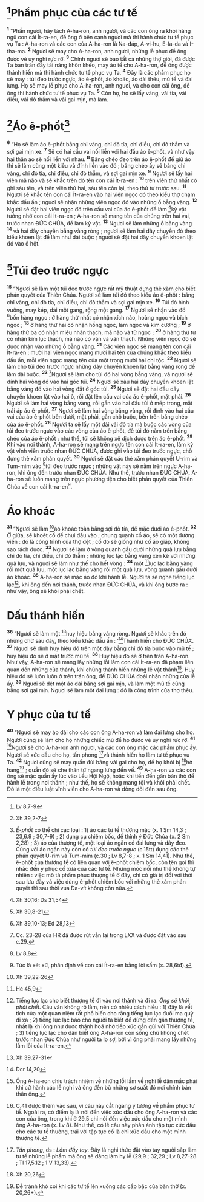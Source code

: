 # [^1*]Phẩm phục của các tư tế
<sup><b>1</b></sup> “Phần ngươi, hãy tách A-ha-ron, anh ngươi, và các con ông ra khỏi hàng ngũ con cái Ít-ra-en, để ông ở bên cạnh ngươi mà thi hành chức tư tế phục vụ Ta : A-ha-ron và các con của A-ha-ron là Na-đáp, A-vi-hu, E-la-da và I-tha-ma. <sup><b>2</b></sup> Ngươi sẽ may cho A-ha-ron, anh ngươi, những lễ phục để ông được vẻ uy nghi rực rỡ. <sup><b>3</b></sup> Chính ngươi sẽ bảo tất cả những thợ giỏi, đã được Ta ban tràn đầy tài năng khôn khéo, may áo tế cho A-ha-ron, để ông được thánh hiến mà thi hành chức tư tế phục vụ Ta. <sup><b>4</b></sup> Đây là các phẩm phục họ sẽ may : túi đeo trước ngực, áo ê-phốt, áo khoác, áo dài thêu, mũ tế và đai lưng. Họ sẽ may lễ phục cho A-ha-ron, anh ngươi, và cho con cái ông, để ông thi hành chức tư tế phục vụ Ta. <sup><b>5</b></sup> Còn họ, họ sẽ lấy vàng, vải tía, vải điều, vải đỏ thẫm và vải gai mịn, mà làm.

# [^2*]Áo ê-phốt[^1]
<sup><b>6</b></sup> “Họ sẽ làm áo ê-phốt bằng chỉ vàng, chỉ đỏ tía, chỉ điều, chỉ đỏ thẫm và sợi gai mịn xe. <sup><b>7</b></sup> Sẽ có hai cầu vai nối liền với hai đầu áo ê-phốt, và như vậy hai thân áo sẽ nối liền với nhau. <sup><b>8</b></sup> Băng chéo đeo trên áo ê-phốt để giữ áo thì sẽ làm cùng một kiểu và đính liền vào đó ; băng chéo ấy sẽ bằng chỉ vàng, chỉ đỏ tía, chỉ điều, chỉ đỏ thẫm, và sợi gai mịn xe. <sup><b>9</b></sup> Ngươi sẽ lấy hai viên mã não và sẽ khắc trên đó tên con cái Ít-ra-en : <sup><b>10</b></sup> trên viên thứ nhất có ghi sáu tên, và trên viên thứ hai, sáu tên còn lại, theo thứ tự trước sau. <sup><b>11</b></sup> Ngươi sẽ khắc tên con cái Ít-ra-en vào hai viên ngọc đó theo kiểu thợ chạm khắc dấu ấn ; ngươi sẽ nhận những viên ngọc đó vào những ổ bằng vàng. <sup><b>12</b></sup> Ngươi sẽ đặt hai viên ngọc đó trên cầu vai của áo ê-phốt để làm [^3*]kỷ vật tưởng nhớ con cái Ít-ra-en ; A-ha-ron sẽ mang tên của chúng trên hai vai, trước nhan ĐỨC CHÚA, để làm kỷ vật. <sup><b>13</b></sup> Ngươi sẽ làm những ổ bằng vàng <sup><b>14</b></sup> và hai dây chuyền bằng vàng ròng ; ngươi sẽ làm hai dây chuyền đó theo kiểu khoen lật để làm như dải buộc ; ngươi sẽ đặt hai dây chuyền khoen lật đó vào ổ hột.

# [^4*]Túi đeo trước ngực
<sup><b>15</b></sup> “Ngươi sẽ làm một túi đeo trước ngực rất mỹ thuật đựng thẻ xăm cho biết phán quyết của Thiên Chúa. Ngươi sẽ làm túi đó theo kiểu áo ê-phốt : bằng chỉ vàng, chỉ đỏ tía, chỉ điều, chỉ đỏ thẫm và sợi gai mịn xe. <sup><b>16</b></sup> Túi đó hình vuông, may kép, dài một gang, rộng một gang. <sup><b>17</b></sup> Ngươi sẽ nhận vào đó [^5*]bốn hàng ngọc : ở hàng thứ nhất có nhận xích não, hoàng ngọc và bích ngọc ; <sup><b>18</b></sup> ở hàng thứ hai có nhận hồng ngọc, lam ngọc và kim cương ; <sup><b>19</b></sup> ở hàng thứ ba có nhận miêu nhãn thạch, mã não và tử ngọc ; <sup><b>20</b></sup> ở hàng thứ tư có nhận kim lục thạch, mã não có vân và vân thạch. Những viên ngọc đó sẽ được nhận vào những ổ bằng vàng. <sup><b>21</b></sup> Các viên ngọc sẽ mang tên con cái Ít-ra-en : mười hai viên ngọc mang mười hai tên của chúng khắc theo kiểu dấu ấn, mỗi viên ngọc mang tên của một trong mười hai chi tộc. <sup><b>22</b></sup> Ngươi sẽ làm cho túi đeo trước ngực những dây chuyền khoen lật bằng vàng ròng để làm dải buộc. <sup><b>23</b></sup> [^2]Ngươi sẽ làm cho túi đó hai vòng bằng vàng, và ngươi sẽ đính hai vòng đó vào hai góc túi. <sup><b>24</b></sup> Ngươi sẽ xâu hai dây chuyền khoen lật bằng vàng đó vào hai vòng đặt ở góc túi. <sup><b>25</b></sup> Ngươi sẽ đặt hai đầu dây chuyền khoen lật vào hai ổ, rồi đặt lên cầu vai của áo ê-phốt, mặt phải. <sup><b>26</b></sup> Ngươi sẽ làm hai vòng bằng vàng, rồi gắn vào hai đầu túi ở mép trong, mặt trái áp áo ê-phốt. <sup><b>27</b></sup> Ngươi sẽ làm hai vòng bằng vàng, rồi đính vào hai cầu vai của áo ê-phốt bên dưới, mặt phải, gần chỗ buộc, bên trên băng chéo của áo ê-phốt. <sup><b>28</b></sup> Người ta sẽ lấy một dải vải đỏ tía mà buộc các vòng của túi đeo trước ngực vào các vòng của áo ê-phốt, để túi đó nằm trên băng chéo của áo ê-phốt : như thế, túi sẽ không xê dịch được trên áo ê-phốt. <sup><b>29</b></sup> Khi vào nơi thánh, A-ha-ron sẽ mang trên ngực tên con cái Ít-ra-en, làm kỷ vật vĩnh viễn trước nhan ĐỨC CHÚA, được ghi vào túi đeo trước ngực, chỗ đựng thẻ xăm phán quyết. <sup><b>30</b></sup> Ngươi sẽ đặt các thẻ xăm phán quyết U-rim và Tum-mim vào [^6*]túi đeo trước ngực ; những vật này sẽ nằm trên ngực A-ha-ron, khi ông đến trước nhan ĐỨC CHÚA. Như thế, trước nhan ĐỨC CHÚA, A-ha-ron sẽ luôn mang trên ngực phương tiện cho biết phán quyết của Thiên Chúa về con cái Ít-ra-en[^3].

# Áo khoác
<sup><b>31</b></sup> “Ngươi sẽ làm [^7*]áo khoác toàn bằng sợi đỏ tía, để mặc dưới áo ê-phốt. <sup><b>32</b></sup> Ở giữa, sẽ khoét cổ để chui đầu vào ; chung quanh cổ áo, sẽ có một đường viền : đó là công trình của thợ dệt ; cổ đó sẽ giống như cổ áo giáp, không sao rách được. <sup><b>33</b></sup> Ngươi sẽ làm ở vòng quanh gấu dưới những quả lựu bằng chỉ đỏ tía, chỉ điều, chỉ đỏ thẫm ; những lục lạc bằng vàng xen kẽ với những quả lựu, và ngươi sẽ làm như thế cho hết vòng : <sup><b>34</b></sup> một [^8*]lục lạc bằng vàng rồi một quả lựu, một lục lạc bằng vàng rồi một quả lựu, vòng quanh gấu dưới áo khoác. <sup><b>35</b></sup> A-ha-ron sẽ mặc áo đó khi hành lễ. Người ta sẽ nghe tiếng lục lạc[^4], khi ông đến nơi thánh, trước nhan ĐỨC CHÚA, và khi ông bước ra : như vậy, ông sẽ khỏi phải chết.

# Dấu thánh hiến
<sup><b>36</b></sup> “Ngươi sẽ làm một [^9*]huy hiệu bằng vàng ròng. Ngươi sẽ khắc trên đó những chữ sau đây, theo kiểu khắc dấu ấn : ‘[^10*]Thánh hiến cho ĐỨC CHÚA’. <sup><b>37</b></sup> Ngươi sẽ đính huy hiệu đó trên một dây bằng chỉ đỏ tía buộc vào mũ tế ; huy hiệu đó sẽ ở mặt trước mũ tế. <sup><b>38</b></sup> Huy hiệu đó sẽ ở trên trán A-ha-ron. Như vậy, A-ha-ron sẽ mang lấy những lỗi lầm con cái Ít-ra-en đã phạm liên quan đến những của thánh, khi chúng thánh hiến những lễ vật thánh[^5]. Huy hiệu đó sẽ luôn luôn ở trên trán ông, để ĐỨC CHÚA đoái nhận những của lễ ấy. <sup><b>39</b></sup> Ngươi sẽ dệt một áo dài bằng sợi gai mịn, và làm một mũ tế cũng bằng sợi gai mịn. Ngươi sẽ làm một đai lưng : đó là công trình của thợ thêu.

# Y phục của tư tế
<sup><b>40</b></sup> “Ngươi sẽ may áo dài cho các con ông A-ha-ron và làm đai lưng cho họ. Ngươi cũng sẽ làm cho họ những chiếc mũ để họ được vẻ uy nghi rực rỡ. <sup><b>41</b></sup> [^6]Ngươi sẽ cho A-ha-ron anh ngươi, và các con ông mặc các phẩm phục ấy. Ngươi sẽ xức dầu cho họ, tấn phong [^7]và thánh hiến họ làm tư tế phục vụ Ta. <sup><b>42</b></sup> Ngươi cũng sẽ may quần đùi bằng vải gai cho họ, để họ khỏi bị [^11*]hở hang[^8] ; quần đó sẽ che thân từ ngang lưng đến vế. <sup><b>43</b></sup> A-ha-ron và các con ông sẽ mặc quần ấy lúc vào Lều Hội Ngộ, hoặc khi tiến đến gần bàn thờ để hành lễ trong nơi thánh ; như thế, họ sẽ không mang tội và khỏi phải chết. Đó là một điều luật vĩnh viễn cho A-ha-ron và dòng dõi đến sau ông.

[^1]: <i>Ê-phốt</i> có thể chỉ các loại : 1) áo các tư tế thường mặc (x. 1 Sm 14,3 ; 23,6.9 ; 30,7-9) ; 2) dụng cụ chiêm bốc, để thỉnh ý Đức Chúa (x. 2 Sm 2,28) ; 3) áo của thượng tế, một loại áo ngắn có đai lưng và dây đeo. Cùng với áo ngắn này còn có <i>túi đeo trước ngực</i> (c.15tt) đựng các thẻ phán quyết U-rim và Tum-mim (c.30 ; Lv 8,7-8 ; x. 1 Sm 14,41). Như thế, ê-phốt của thượng tế có liên quan với ê-phốt chiêm bốc, còn tên gọi thì nhắc đến y phục cổ xưa của các tư tế. Nhưng móc nối như thế không tự nhiên : việc mô tả phẩm phục thượng tế ở đây, chỉ có giá trị đối với thời sau lưu đày và việc dùng ê-phốt chiêm bốc với những thẻ xăm phán quyết thì sau thời vua Đa-vít không còn nữa.
[^2]: Cc. 23-28 của HR đã được rút vắn lại trong LXX và được đặt vào sau c.29.
[^3]: Tức là xét xử, phân định về con cái Ít-ra-en bằng lời sấm (x. 28,6tđ).
[^4]: Tiếng lục lạc cho biết thượng tế đi vào nơi thánh và đi ra. <i>Ông sẽ khỏi phải chết</i>. Câu văn không rõ lắm, nên có nhiều cách hiểu : 1) đây là vết tích của một quan niệm rất phổ biến cho rằng tiếng lục lạc đuổi ma quỷ đi xa ; 2) tiếng lục lạc báo cho người ta biết để đừng đến gần thượng tế, nhất là khi ông như được thánh hoá nhờ tiếp xúc gần gũi với Thiên Chúa ; 3) tiếng lục lạc cho dân biết ông A-ha-ron còn sống chứ không chết trước nhan Đức Chúa như người ta lo sợ, bởi vì ông phải mang lấy những lầm lỗi của Ít-ra-en.
[^5]: Ông A-ha-ron chịu trách nhiệm về những lỗi lầm về nghi lễ dân mắc phải khi cử hành các lễ nghi và ông đền bù những sơ suất đó nơi chính bản thân ông.
[^6]: C.41 được thêm vào sau, vì câu này cắt ngang ý tưởng về phẩm phục tư tế. Ngoài ra, có điểm lạ là nói đến việc xức dầu cho ông A-ha-ron và các con của ông, trong khi ở 29,5 chỉ nói đến việc xức dầu cho một mình ông A-ha-ron (x. Lv 8). Như thế, có lẽ câu này phản ánh tập tục xức dầu cho các tư tế thường, trái với tập tục cổ là chỉ xức dầu cho một mình thượng tế.
[^7]: <i>Tấn phong</i>, ds : <i>Làm đầy tay</i>. Đây là nghi thức đặt vào tay người sắp làm tư tế những lễ phẩm mà ông sẽ dâng làm hy lễ (29,9 ; 32,29 ; Lv 8,27-28 ; Tl 17,5.12 ; 1 V 13,33).
[^8]: Để tránh khó coi khi các tư tế lên xuống các cấp bậc của bàn thờ (x. 20,26+).
[^1*]: Lv 8,7-9
[^2*]: Xh 39,2-7
[^3*]: Xh 30,16; Ds 31,54
[^4*]: Xh 39,8-21
[^5*]: Xh 39,10-13; Ed 28,13
[^6*]: Lv 8,8
[^7*]: Xh 39,22-26
[^8*]: Hc 45,9
[^9*]: Xh 39,27-31
[^10*]: Dcr 14,20
[^11*]: Xh 20,26

